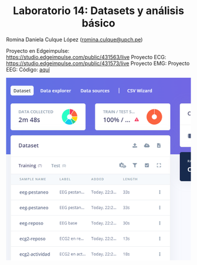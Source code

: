 <div align="center">
<h1>Laboratorio 14: Datasets y análisis básico </h1>
</div>

Romina Daniela Culque López (romina.culque@upch.pe)

Proyecto en Edgeimpulse: https://studio.edgeimpulse.com/public/431563/live
Proyecto ECG: https://studio.edgeimpulse.com/public/431573/live
Proyecto EMG:
Proyecto EEG: 
Código: [aquí](https://github.com/angiet04/Intro_se-ales06/blob/main/ISB/Laboratorios/Laboratorio_14/Romina/edgeimpulse_subir_senales.ipynb)

![captura](https://github.com/angiet04/Intro_se-ales06/blob/main/ISB/Laboratorios/Laboratorio_14/Romina/lab14_captura.png)
